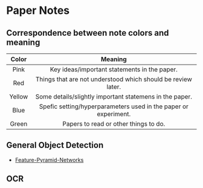 # Paper Notes

## Correspondence between note colors and meaning

| Color  |                           Meaning                            |
| :----: | :----------------------------------------------------------: |
|  Pink  |         Key ideas/important statements in the paper.         |
|  Red   | Things that are not understood which should be review later. |
| Yellow |   Some details/slightly important statemens in the paper.    |
|  Blue  | Spefic setting/hyperparameters used in the paper or experiment. |
| Green  |            Papers to read or other things to do.             |



## General Object Detection

- [Feature-Pyramid-Networks](https://github.com/txytju/Research-Notes/blob/master/General-Object-Detection/Feature-Pyramid-Networks.md)

## OCR







